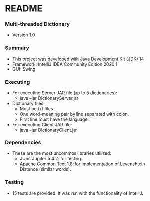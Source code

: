 # README #

### Multi-threaded Dictionary ###
* Version 1.0

### Summary ###
* This project was developed with Java Development Kit (JDK) 14
* Framework: IntelliJ IDEA Community Edition 2020.1 
* GUI: Swing

### Executing ###
* For executing Server JAR file (up to 5 dictionaries):
    * java –jar DictionaryServer.jar <port> <dictionary-file-1> <dictionary-file-2>  
* Dictionary files:
    * Must be txt files
    * One word-meaning pair by line separated with colon.
    * First line must have the language.
* For executing Client JAR file:
    * java –jar DictionaryClient.jar <server-address> <server-port>
### Dependencies ###
* These are the most uncommon libraries utilized:
    * JUnit Jupiter 5.4.2: for testing. 
    * Apache Common Text 1.8: for implementation of Levenshtein Distance (similar words). 


### Testing ###
* 15 tests are provided. It was run with the functionality of IntelliJ. 
